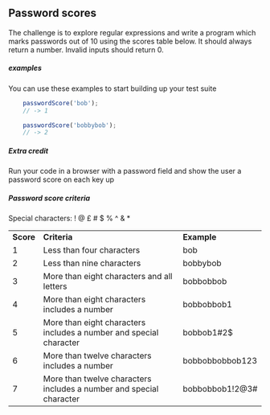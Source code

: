 ## Password scores

The challenge is to explore regular expressions and write a program which marks passwords out of 10 using the scores table below. It should always return a number. Invalid inputs should return 0.

##### examples

You can use these examples to start building up your test suite

```javascript
    passwordScore('bob');
    // -> 1
```

```javascript
    passwordScore('bobbybob');
    // -> 2
```

##### Extra credit

Run your code in a browser with a password field and show the user a password score on each key up

##### Password score criteria

Special characters: ! @ £ # $ % ^ & *

<table>
    <tbody>
    <tr>
        <td><strong>Score</strong></td>
        <td><strong>Criteria</strong></td>
        <td><strong>Example</strong></td>
        </tr>
    <tr>
        <td>1</td>
        <td>Less than four characters</td>
        <td>bob</td>
    </tr>
    <tr>
        <td>2</td>
        <td>Less than nine characters</td>
        <td>bobbybob</td>
    </tr>
    <tr>
        <td>3</td>
        <td>More than eight characters and all letters</td>
        <td>bobbobbob</td>
    </tr>
    <tr>
        <td>4</td>
        <td>More than eight characters includes a number</td>
        <td>bobbobbob1</td>
    </tr>
    <tr>
        <td>5</td>
        <td>More than eight characters includes a number and special character</td>
        <td>bobbob1#2$</td>
    </tr>
    <tr>
        <td>6</td>
        <td>More than twelve characters includes a number</td>
        <td>bobbobbobbob123</td>
    </tr>
    <tr>
        <td>7</td>
        <td>More than twelve characters includes a number and special character</td>
        <td>bobbobbob1!2@3#</td>
    </tr>
    </tbody>
</table>
